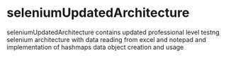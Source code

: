 # seleniumUpdatedArchitecture
seleniumUpdatedArchitecture contains updated professional level testng selenium architecture with data reading from excel and notepad and implementation of hashmaps data object creation and usage
